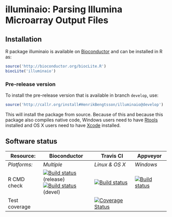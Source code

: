 # illuminaio: Parsing Illumina Microarray Output Files


## Installation
R package illuminaio is available on [Bioconductor](http://www.bioconductor.org/packages/devel/bioc/html/illuminaio.html) and can be installed in R as:

```r
source('http://bioconductor.org/biocLite.R')
biocLite('illuminaio')
```

### Pre-release version

To install the pre-release version that is available in branch `develop`, use:
```r
source('http://callr.org/install#HenrikBengtsson/illuminaio@develop')
```
This will install the package from source.  Because of this and because this package also compiles native code, Windows users need to have [Rtools](https://cran.r-project.org/bin/windows/Rtools/) installed and OS X users need to have [Xcode](https://developer.apple.com/xcode/) installed.




## Software status

| Resource:     | Bioconductor        | Travis CI      | Appveyor         |
| ------------- | ------------------- | -------------- | ---------------- |
| _Platforms:_  | _Multiple_          | _Linux & OS X_ | _Windows_        |
| R CMD check   | <a href="http://bioconductor.org/checkResults/release/bioc-LATEST/illuminaio/"><img border="0" src="http://bioconductor.org/shields/build/release/bioc/illuminaio.svg" alt="Build status"></a> (release)</br><a href="http://bioconductor.org/checkResults/devel/bioc-LATEST/illuminaio/"><img border="0" src="http://bioconductor.org/shields/build/devel/bioc/illuminaio.svg" alt="Build status"></a> (devel) | <a href="https://travis-ci.org/HenrikBengtsson/illuminaio"><img src="https://travis-ci.org/HenrikBengtsson/illuminaio.svg" alt="Build status"></a>  | <a href="https://ci.appveyor.com/project/HenrikBengtsson/illuminaio"><img src="https://ci.appveyor.com/api/projects/status/github/HenrikBengtsson/illuminaio?svg=true" alt="Build status"></a> |
| Test coverage |                     | <a href="https://codecov.io/gh/HenrikBengtsson/illuminaio"><img src="https://codecov.io/gh/HenrikBengtsson/illuminaio/branch/develop/graph/badge.svg" alt="Coverage Status"/></a>    |                  |
